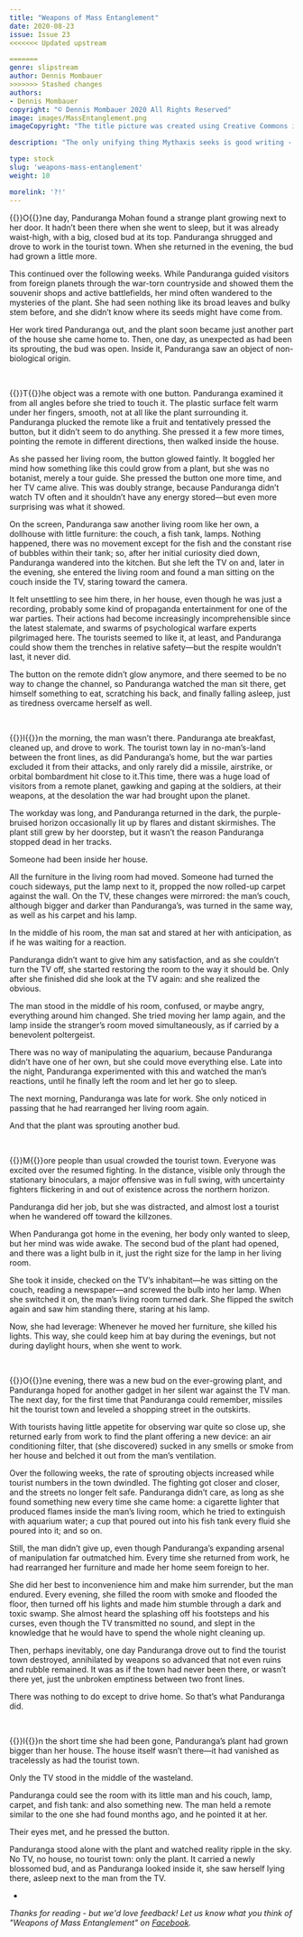 ```yaml
---
title: "Weapons of Mass Entanglement"
date: 2020-08-23
issue: Issue 23
<<<<<<< Updated upstream

=======
genre: slipstream
author: Dennis Mombauer
>>>>>>> Stashed changes
authors:
- Dennis Mombauer
copyright: "© Dennis Mombauer 2020 All Rights Reserved"
image: images/MassEntanglement.png
imageCopyright: "The title picture was created using Creative Commons images - many thanks to the following creators: [Pawel Kadysz](https://unsplash.com/photos/yKPj4oi9m74), [David-Karich](https://pixabay.com/photos/portrait-face-pale-expressive-eyes-358970/), and [Stephanie Mulrooney](https://unsplash.com/photos/X_unyC4Kkyc)."

description: "The only unifying thing Mythaxis seeks is good writing - but we want to bring together a variety of genres, styles, themes, and no two alike is fine by us. Dennis Mombauer answered that call with a vision of the strange, and left us with questions."

type: stock
slug: 'weapons-mass-entanglement'
weight: 10

morelink: '?!'
---
```


{{<glyph>}}O{{</glyph>}}ne day, Panduranga Mohan found a strange plant growing next to her door. It hadn’t been there when she went to sleep, but it was already waist-high, with a big, closed bud at its top. Panduranga shrugged and drove to work in the tourist town. When she returned in the evening, the bud had grown a little more.

This continued over the following weeks. While Panduranga guided visitors from foreign planets through the war-torn countryside and showed them the souvenir shops and active battlefields, her mind often wandered to the mysteries of the plant. She had seen nothing like its broad leaves and bulky stem before, and she didn’t know where its seeds might have come from.

Her work tired Panduranga out, and the plant soon became just another part of the house she came home to. Then, one day, as unexpected as had been its sprouting, the bud was open. Inside it, Panduranga saw an object of non-biological origin.


&nbsp;

{{<glyph>}}T{{</glyph>}}he object was a remote with one button. Panduranga examined it from all angles before she tried to touch it. The plastic surface felt warm under her fingers, smooth, not at all like the plant surrounding it. Panduranga plucked the remote like a fruit and tentatively pressed the button, but it didn’t seem to do anything. She pressed it a few more times, pointing the remote in different directions, then walked inside the house.

As she passed her living room, the button glowed faintly. It boggled her mind how something like this could grow from a plant, but she was no botanist, merely a tour guide. She pressed the button one more time, and her TV came alive. This was doubly strange, because Panduranga didn’t watch TV often and it shouldn’t have any energy stored—but even more surprising was what it showed.

On the screen, Panduranga saw another living room like her own, a dollhouse with little furniture: the couch, a fish tank, lamps. Nothing happened, there was no movement except for the fish and the constant rise of bubbles within their tank; so, after her initial curiosity died down, Panduranga wandered into the kitchen. But she left the TV on and, later in the evening, she entered the living room and found a man sitting on the couch inside the TV, staring toward the camera. 

It felt unsettling to see him there, in her house, even though he was just a recording, probably some kind of propaganda entertainment for one of the war parties. Their actions had become increasingly incomprehensible since the latest stalemate, and swarms of psychological warfare experts pilgrimaged here. The tourists seemed to like it, at least, and Panduranga could show them the trenches in relative safety—but the respite wouldn’t last, it never did.

The button on the remote didn’t glow anymore, and there seemed to be no way to change the channel, so Panduranga watched the man sit there, get himself something to eat, scratching his back, and finally falling asleep, just as tiredness overcame herself as well.


&nbsp;

{{<glyph>}}I{{</glyph>}}n the morning, the man wasn’t there. Panduranga ate breakfast, cleaned up, and drove to work. The tourist town lay in no-man’s-land between the front lines, as did Panduranga’s home, but the war parties excluded it from their attacks, and only rarely did a missile, airstrike, or orbital bombardment hit close to it.This time, there was a huge load of visitors from a remote planet, gawking and gaping at the soldiers, at their weapons, at the desolation the war had brought upon the planet.

The workday was long, and Panduranga returned in the dark, the purple-bruised horizon occasionally lit up by flares and distant skirmishes. The plant still grew by her doorstep, but it wasn’t the reason Panduranga stopped dead in her tracks.

Someone had been inside her house.

All the furniture in the living room had moved. Someone had turned the couch sideways, put the lamp next to it, propped the now rolled-up carpet against the wall. On the TV, these changes were mirrored: the man’s couch, although bigger and darker than Panduranga’s, was turned in the same way, as well as his carpet and his lamp. 

In the middle of his room, the man sat and stared at her with anticipation, as if he was waiting for a reaction.

Panduranga didn’t want to give him any satisfaction, and as she couldn’t turn the TV off, she started restoring the room to the way it should be. Only after she finished did she look at the TV again: and she realized the obvious.

The man stood in the middle of his room, confused, or maybe angry, everything around him changed. She tried moving her lamp again, and the lamp inside the stranger’s room moved simultaneously, as if carried by a benevolent poltergeist.

There was no way of manipulating the aquarium, because Panduranga didn’t have one of her own, but she could move everything else. Late into the night, Panduranga experimented with this and watched the man’s reactions, until he finally left the room and let her go to sleep.

The next morning, Panduranga was late for work. She only noticed in passing that he had rearranged her living room again.

And that the plant was sprouting another bud.


&nbsp;

{{<glyph>}}M{{</glyph>}}ore people than usual crowded the tourist town. Everyone was excited over the resumed fighting. In the distance, visible only through the stationary binoculars, a major offensive was in full swing, with uncertainty fighters flickering in and out of existence across the northern horizon. 

Panduranga did her job, but she was distracted, and almost lost a tourist when he wandered off toward the killzones.

When Panduranga got home in the evening, her body only wanted to sleep, but her mind was wide awake. The second bud of the plant had opened, and there was a light bulb in it, just the right size for the lamp in her living room. 

She took it inside, checked on the TV’s inhabitant—he was sitting on the couch, reading a newspaper—and screwed the bulb into her lamp. When she switched it on, the man’s living room turned dark. She flipped the switch again and saw him standing there, staring at his lamp. 

Now, she had leverage: Whenever he moved her furniture, she killed his lights. This way, she could keep him at bay during the evenings, but not during daylight hours, when she went to work.


&nbsp;

{{<glyph>}}O{{</glyph>}}ne evening, there was a new bud on the ever-growing plant, and Panduranga hoped for another gadget in her silent war against the TV man. The next day, for the first time that Panduranga could remember, missiles hit the tourist town and leveled a shopping street in the outskirts. 

With tourists having little appetite for observing war quite so close up, she returned early from work to find the plant offering a new device: an air conditioning filter, that (she discovered) sucked in any smells or smoke from her house and belched it out from the man’s ventilation.

Over the following weeks, the rate of sprouting objects increased while tourist numbers in the town dwindled. The fighting got closer and closer, and the streets no longer felt safe. Panduranga didn’t care, as long as she found something new every time she came home: a cigarette lighter that produced flames inside the man’s living room, which he tried to extinguish with aquarium water; a cup that poured out into his fish tank every fluid she poured into it; and so on.

Still, the man didn’t give up, even though Panduranga’s expanding arsenal of manipulation far outmatched him. Every time she returned from work, he had rearranged her furniture and made her home seem foreign to her.

She did her best to inconvenience him and make him surrender, but the man endured. Every evening, she filled the room with smoke and flooded the floor, then turned off his lights and made him stumble through a dark and toxic swamp. She almost heard the splashing off his footsteps and his curses, even though the TV transmitted no sound, and slept in the knowledge that  he would have to spend the whole night cleaning up.

Then, perhaps inevitably, one day Panduranga drove out to find the tourist town destroyed, annihilated by weapons so advanced that not even ruins and rubble remained. It was as if the town had never been there, or wasn’t there yet, just the unbroken emptiness between two front lines.

There was nothing to do except to drive home. So that’s what Panduranga did.


&nbsp;

{{<glyph>}}I{{</glyph>}}n the short time she had been gone, Panduranga’s plant had grown bigger than her house. The house itself wasn’t there—it had vanished as tracelessly as had the tourist town.

Only the TV stood in the middle of the wasteland.

Panduranga could see the room with its little man and his couch, lamp, carpet, and fish tank: and also something new. The man held a remote similar to the one she had found months ago, and he pointed it at her.

Their eyes met, and he pressed the button.

Panduranga stood alone with the plant and watched reality ripple in the sky. No TV, no house, no tourist town: only the plant. It carried a newly blossomed bud, and as Panduranga looked inside it, she saw herself lying there, asleep next to the man from the TV.

-

*Thanks for reading - but we'd love feedback! Let us know what you think of "Weapons of Mass Entanglement" on [Facebook](https://www.facebook.com/MythaxisMagazine/posts/103854514868883).*
